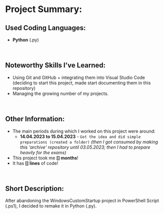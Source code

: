 # Project Summary:


## Used Coding Languages:
- **Python** (.py)


<br>


## Noteworthy Skills I've Learned:
- Using Git and GitHub + integrating them into Visual Studio Code (deciding to start this project, made start documenting them in this repository)
- Managing the growing number of my projects.


<br>


## Other Information:
- The main periods during which I worked on this project were around:
  - **14.04.2023  to  15.04.2023** - `Got the idea and did simple preparations (created a folder)` *(then I got consumed by making this 'archive' repository until 03.05.2023; then I had to prepare heavily for the exams)*
- This project took me **[] months**!
- It has **[] lines** of code!


<br>


## Short Description:
After abandoning the WindowsCustomStartup project in PowerShell Script (.ps1), I decided to remake it in Python (.py).
